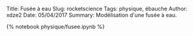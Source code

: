 Title: Fusée à eau
Slug: rocketscience
Tags: physique, ébauche
Author: xdze2
Date: 05/04/2017
Summary: Modélisation d'une fusée à eau.

{% notebook physique/fusee.ipynb %}
